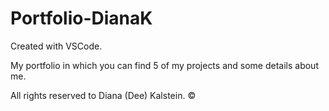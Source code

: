 # Portfolio-DianaK
Created with VSCode.

My portfolio in which you can find 5 of my projects and some details about me.

All rights reserved to Diana (Dee) Kalstein. ©️
